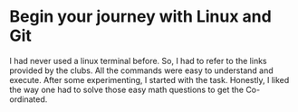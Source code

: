 # Begin your journey with Linux and Git
I had never used a linux terminal before. So, I had to refer to the links provided by the clubs. All the commands were easy to understand and execute. After some experimenting, I started with the task. Honestly, I liked the way one had to solve those easy math questions to get the Co-ordinated.
